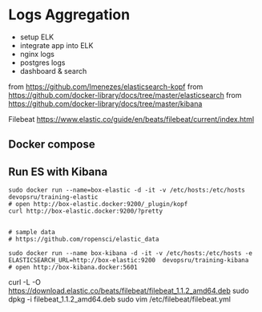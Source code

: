 # Logs Aggregation


* setup ELK 
* integrate app into ELK
* nginx logs
* postgres logs
* dashboard & search


from https://github.com/lmenezes/elasticsearch-kopf
from https://github.com/docker-library/docs/tree/master/elasticsearch
from https://github.com/docker-library/docs/tree/master/kibana


Filebeat https://www.elastic.co/guide/en/beats/filebeat/current/index.html

## Docker compose


## Run ES with Kibana

```
sudo docker run --name=box-elastic -d -it -v /etc/hosts:/etc/hosts devopsru/training-elastic
# open http://box-elastic.docker:9200/_plugin/kopf
curl http://box-elastic.docker:9200/?pretty


# sample data
# https://github.com/ropensci/elastic_data

sudo docker run --name box-kibana -d -it -v /etc/hosts:/etc/hosts -e ELASTICSEARCH_URL=http://box-elastic:9200  devopsru/training-kibana
# open http://box-kibana.docker:5601
```

curl -L -O https://download.elastic.co/beats/filebeat/filebeat_1.1.2_amd64.deb
sudo dpkg -i filebeat_1.1.2_amd64.deb
sudo vim /etc/filebeat/filebeat.yml
    
